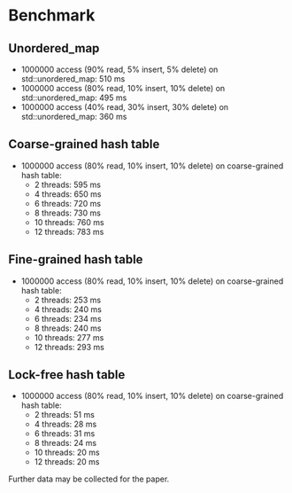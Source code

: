# Benchmark

## Unordered_map

- 1000000 access (90% read, 5% insert, 5% delete) on std::unordered_map: 510 ms
- 1000000 access (80% read, 10% insert, 10% delete) on std::unordered_map: 495 ms
- 1000000 access (40% read, 30% insert, 30% delete) on std::unordered_map: 360 ms

## Coarse-grained hash table

- 1000000 access (80% read, 10% insert, 10% delete) on coarse-grained hash table: 
  - 2 threads: 595 ms
  - 4 threads: 650 ms
  - 6 threads: 720 ms
  - 8 threads: 730 ms
  - 10 threads: 760 ms
  - 12 threads: 783 ms

## Fine-grained hash table

- 1000000 access (80% read, 10% insert, 10% delete) on coarse-grained hash table: 
  - 2 threads: 253 ms
  - 4 threads: 240 ms
  - 6 threads: 234 ms
  - 8 threads: 240 ms
  - 10 threads: 277 ms
  - 12 threads: 293 ms

## Lock-free hash table

- 1000000 access (80% read, 10% insert, 10% delete) on coarse-grained hash table: 
  - 2 threads: 51 ms
  - 4 threads: 28 ms
  - 6 threads: 31 ms
  - 8 threads: 24 ms
  - 10 threads: 20 ms
  - 12 threads: 20 ms


Further data may be collected for the paper.